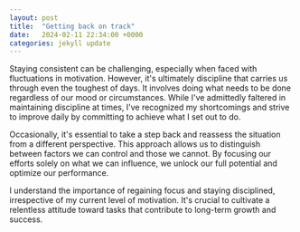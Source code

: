 ```yaml
---
layout: post
title:  "Getting back on track"
date:   2024-02-11 22:34:00 +0000
categories: jekyll update
---
```


Staying consistent can be challenging, especially when faced with fluctuations in motivation. However, it's ultimately discipline that carries us through even the toughest of days. It involves doing what needs to be done regardless of our mood or circumstances. While I've admittedly faltered in maintaining discipline at times, I've recognized my shortcomings and strive to improve daily by committing to achieve what I set out to do.

Occasionally, it's essential to take a step back and reassess the situation from a different perspective. This approach allows us to distinguish between factors we can control and those we cannot. By focusing our efforts solely on what we can influence, we unlock our full potential and optimize our performance.

I understand the importance of regaining focus and staying disciplined, irrespective of my current level of motivation. It's crucial to cultivate a relentless attitude toward tasks that contribute to long-term growth and success.